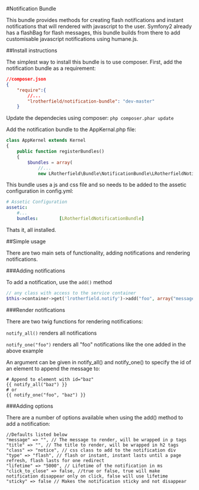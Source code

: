 #Notification Bundle

This bundle provides methods for creating flash notifications and instant notifications that will rendered with
javascript to the user.  Symfony2 already has a flashBag for flash messages, this bundle builds from there to
add customisable javascript notifications using humane.js.

##Install instructions

The simplest way to install this bundle is to use composer.  First, add the notification bundle as a requirement:

```json
//composer.json
{
    "require":{
        //...
        "lrotherfield/notification-bundle": "dev-master"
    }
```

Update the dependecies using composer: `php composer.phar update`

Add the notification bundle to the AppKernal.php file:

```php
class AppKernel extends Kernel
{
    public function registerBundles()
    {
        $bundles = array(
            //...
            new LRotherfield\Bundle\NotificationBundle\LRotherfieldNotificationBundle(),
```

This bundle uses a js and css file and so needs to be added to the assetic configuration in config.yml:

```yaml
# Assetic Configuration
assetic:
    #...
    bundles:        [LRotherfieldNotificationBundle]
```

Thats it, all installed.

##Simple usage

There are two main sets of functionality, adding notifications and rendering notifications.

###Adding notifications

To add a notification, use the `add()` method

```php
// any class with access to the service container
$this->container->get('lrotherfield.notify')->add("foo", array("message" => "bar"));
```

###Render notifications

There are two twig functions for rendering notifications:

`notify_all()` renders all notifications

`notify_one("foo")` renders all "foo" notifications like the one added in the above example

An argument can be given in notify_all() and notify_one() to specify the id of an element to append the message to:
```
# Append to element with id="baz"
{{ notify_all("baz") }}
# or
{{ notify_one("foo", "baz") }}
```

###Adding options

There are a number of options available when using the add() method to add a notification:

```
//Defaults listed below
"message" => "", // The message to render, will be wrapped in p tags
"title" => "", // The title to render, will be wrapped in h2 tags
"class" => "notice", // css class to add to the notification div
"type" => "flash", // flash or instant, instant lasts until a page refresh, flash lasts for one redirect
"lifetime" => "5000", // Lifetime of the notification in ms
"click_to_close" => false, //true or false, true will make notification disappear only on click, false will use lifetime
"sticky" => false // Makes the notification sticky and not disappear
```